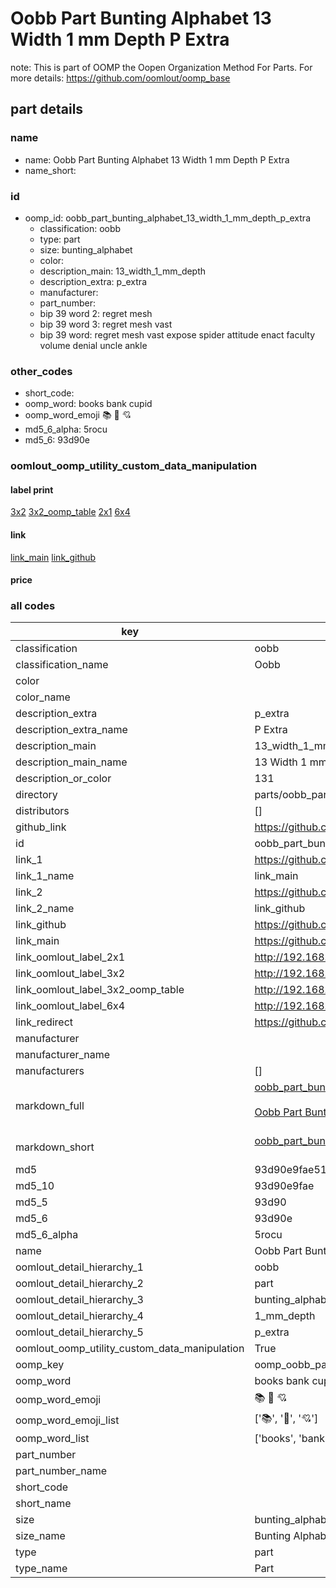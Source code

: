# Oobb Part Bunting Alphabet 13 Width 1 mm Depth P Extra  

note: This is part of OOMP the Oopen Organization Method For Parts. For more details: https://github.com/oomlout/oomp_base

##  part details
  







### name
* name: Oobb Part Bunting Alphabet 13 Width 1 mm Depth P Extra
* name_short: 
### id
* oomp_id: oobb_part_bunting_alphabet_13_width_1_mm_depth_p_extra
  * classification: oobb
  * type: part
  * size: bunting_alphabet
  * color: 
  * description_main: 13_width_1_mm_depth
  * description_extra: p_extra
  * manufacturer: 
  * part_number: 
  * bip 39 word 2: regret mesh
  * bip 39 word 3: regret mesh vast
  * bip 39 word: regret mesh vast expose spider attitude enact faculty volume denial uncle ankle

### other_codes
* short_code: 
* oomp_word: books bank cupid
* oomp_word_emoji :books: :bank: :cupid:
* md5_6_alpha: 5rocu
* md5_6: 93d90e






### oomlout_oomp_utility_custom_data_manipulation
#### label print
[3x2](http://192.168.1.245:1112/?label=oomp%205rocu)
[3x2_oomp_table](http://192.168.1.108:1112/?label=oomp%205rocu)
[2x1](http://192.168.1.242:1112/?label=oomp%205rocu)
[6x4](http://192.168.1.55:1112/?label=oomp%205rocu)    

#### link

[link_main](https://github.com/oomlout/oomlout_oomp_version_1_messy/tree/main/parts/oobb_part_bunting_alphabet_13_width_1_mm_depth_p_extra) [link_github](https://github.com/oomlout/oomlout_oomp_version_1_messy/tree/main/parts/oobb_part_bunting_alphabet_13_width_1_mm_depth_p_extra)                             

#### price







### all codes 
| key | value |  
| --- | --- |  
| classification | oobb |  
| classification_name | Oobb |  
| color |  |  
| color_name |  |  
| description_extra | p_extra |  
| description_extra_name | P Extra |  
| description_main | 13_width_1_mm_depth |  
| description_main_name | 13 Width 1 mm Depth |  
| description_or_color | 131 |  
| directory | parts/oobb_part_bunting_alphabet_13_width_1_mm_depth_p_extra |  
| distributors | [] |  
| github_link | https://github.com/oomlout/oomlout_oomp_part_src/tree/main/parts/oobb_part_bunting_alphabet_13_width_1_mm_depth_p_extra |  
| id | oobb_part_bunting_alphabet_13_width_1_mm_depth_p_extra |  
| link_1 | https://github.com/oomlout/oomlout_oomp_version_1_messy/tree/main/parts/oobb_part_bunting_alphabet_13_width_1_mm_depth_p_extra |  
| link_1_name | link_main |  
| link_2 | https://github.com/oomlout/oomlout_oomp_version_1_messy/tree/main/parts/oobb_part_bunting_alphabet_13_width_1_mm_depth_p_extra |  
| link_2_name | link_github |  
| link_github | https://github.com/oomlout/oomlout_oomp_version_1_messy/tree/main/parts/oobb_part_bunting_alphabet_13_width_1_mm_depth_p_extra |  
| link_main | https://github.com/oomlout/oomlout_oomp_version_1_messy/tree/main/parts/oobb_part_bunting_alphabet_13_width_1_mm_depth_p_extra |  
| link_oomlout_label_2x1 | http://192.168.1.242:1112/?label=oomp%205rocu |  
| link_oomlout_label_3x2 | http://192.168.1.245:1112/?label=oomp%205rocu |  
| link_oomlout_label_3x2_oomp_table | http://192.168.1.108:1112/?label=oomp%205rocu |  
| link_oomlout_label_6x4 | http://192.168.1.55:1112/?label=oomp%205rocu |  
| link_redirect | https://github.com/oomlout/oomlout_oomp_version_1_messy/tree/main/parts/oobb_part_bunting_alphabet_13_width_1_mm_depth_p_extra |  
| manufacturer |  |  
| manufacturer_name |  |  
| manufacturers | [] |  
| markdown_full | [oobb_part_bunting_alphabet_13_width_1_mm_depth_p_extra](none)<br>[](none)<br>[Oobb Part Bunting Alphabet 13 Width 1 Mm Depth P Extra](none)<br><br> |  
| markdown_short | [oobb_part_bunting_alphabet_13_width_1_mm_depth_p_extra](none)<br><br> |  
| md5 | 93d90e9fae51a92c3ae8d50be362f5a5 |  
| md5_10 | 93d90e9fae |  
| md5_5 | 93d90 |  
| md5_6 | 93d90e |  
| md5_6_alpha | 5rocu |  
| name | Oobb Part Bunting Alphabet 13 Width 1 mm Depth P Extra |  
| oomlout_detail_hierarchy_1 | oobb |  
| oomlout_detail_hierarchy_2 | part |  
| oomlout_detail_hierarchy_3 | bunting_alphabet |  
| oomlout_detail_hierarchy_4 | 1_mm_depth |  
| oomlout_detail_hierarchy_5 | p_extra |  
| oomlout_oomp_utility_custom_data_manipulation | True |  
| oomp_key | oomp_oobb_part_bunting_alphabet_13_width_1_mm_depth_p_extra |  
| oomp_word | books bank cupid |  
| oomp_word_emoji | :books: :bank: :cupid: |  
| oomp_word_emoji_list | [':books:', ':bank:', ':cupid:'] |  
| oomp_word_list | ['books', 'bank', 'cupid'] |  
| part_number |  |  
| part_number_name |  |  
| short_code |  |  
| short_name |  |  
| size | bunting_alphabet |  
| size_name | Bunting Alphabet |  
| type | part |  
| type_name | Part |  
